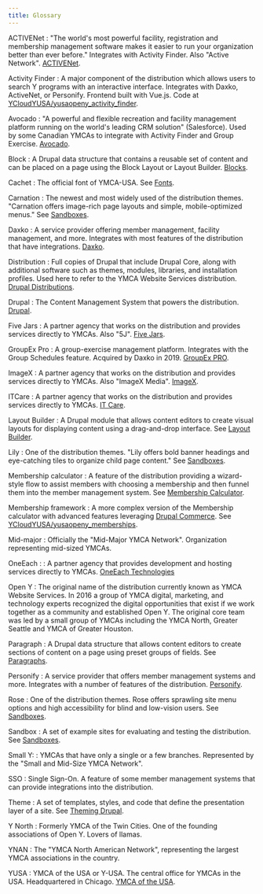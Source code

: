 ```yaml
---
title: Glossary
---
```


ACTIVENet
: "The world's most powerful facility, registration and membership management software makes it easier to run your organization better than ever before." Integrates with Activity Finder. Also "Active Network". [ACTIVENet](https://www.activenetwork.com/activenet).

Activity Finder
: A major component of the distribution which allows users to search Y programs with an interactive interface. Integrates with Daxko, ActiveNet, or Personify. Frontend built with Vue.js. Code at [YCloudYUSA/yusaopeny_activity_finder](https://github.com/YCloudYUSA/yusaopeny_activity_finder).

Avocado
: "A powerful and flexible recreation and facility management platform running on the world's leading CRM solution" (Salesforce). Used by some Canadian YMCAs to integrate with Activity Finder and Group Exercise. [Avocado](https://www.avocadorec.com/).

Block
: A Drupal data structure that contains a reusable set of content and can be placed on a page using the Block Layout or Layout Builder. [Blocks](https://www.drupal.org/docs/user_guide/en/block-concept.html).

Cachet
: The official font of YMCA-USA. See [Fonts](../development/fonts).

Carnation
: The newest and most widely used of the distribution themes. "Carnation offers image-rich page layouts and simple, mobile-optimized menus." See [Sandboxes](../wiki/sandboxes).

Daxko
: A service provider offering member management, facility management, and more. Integrates with most features of the distribution that have integrations. [Daxko](https://www.daxko.com/).

Distribution
: Full copies of Drupal that include Drupal Core, along with additional software such as themes, modules, libraries, and installation profiles. Used here to refer to the YMCA Website Services distribution. [Drupal Distributions](https://www.drupal.org/docs/drupal-distributions).

Drupal
: The Content Management System that powers the distribution. [Drupal](https://www.drupal.org/).

Five Jars
: A partner agency that works on the distribution and provides services directly to YMCAs. Also "5J". [Five Jars](https://fivejars.com/).

GroupEx Pro
: A group-exercise management platform. Integrates with the Group Schedules feature. Acquired by Daxko in 2019. [GroupEx PRO](https://groupexpro.com/).

ImageX
: A partner agency that works on the distribution and provides services directly to YMCAs. Also "ImageX Media". [ImageX](https://imagexmedia.com/).

ITCare
: A partner agency that works on the distribution and provides services directly to YMCAs. [IT Care](https://itcare.company/en).

Layout Builder
: A Drupal module that allows content editors to create visual layouts for displaying content using a drag-and-drop interface. See [Layout Builder](../user-documentation/layout-builder).

Lily
: One of the distribution themes. "Lily offers bold banner headings and eye-catching tiles to organize child page content." See [Sandboxes](../wiki/sandboxes).

Membership calculator
: A feature of the distribution providing a wizard-style flow to assist members with choosing a membership and then funnel them into the member management system. See [Membership Calculator](../user-documentation/paragraphs/membership-calculator/).

Membership framework
: A more complex version of the Membership calculator with advanced features leveraging [Drupal Commerce](https://www.drupal.org/project/commerce). See [YCloudYUSA/yusaopeny_memberships](https://github.com/YCloudYUSA/yusaopeny_memberships).

Mid-major
: Officially the "Mid-Major YMCA Network". Organization representing mid-sized YMCAs.

OneEach
: : A partner agency that provides development and hosting services directly to YMCAs. [OneEach Technologies](https://www.oneeach.com/)

Open Y
: The original name of the distribution currently known as YMCA Website Services. In 2016 a group of YMCA digital, marketing, and technology experts recognized the digital opportunities that exist if we work together as a community and established Open Y. The original core team was led by a small group of YMCAs including the YMCA North, Greater Seattle and YMCA of Greater Houston.

Paragraph
: A Drupal data structure that allows content editors to create sections of content on a page using preset groups of fields. See [Paragraphs](https://www.drupal.org/project/paragraphs). 

Personify
: A service provider that offers member management systems and more. Integrates with a number of features of the distribution. [Personify](https://personifycorp.com/).

Rose
: One of the distribution themes. Rose offers sprawling site menu options and high accessibility for blind and low-vision users. See [Sandboxes](../wiki/sandboxes).

Sandbox
: A set of example sites for evaluating and testing the distribution. See [Sandboxes](../wiki/sandboxes).

Small Y:
:  YMCAs that have only a single or a few branches. Represented by the "Small and Mid-Size YMCA Network".

SSO
: Single Sign-On. A feature of some member management systems that can provide integrations into the distribution.

Theme
: A set of templates, styles, and code that define the presentation layer of a site. See [Theming Drupal](https://www.drupal.org/docs/theming-drupal).

Y North
: Formerly YMCA of the Twin Cities. One of the founding associations of Open Y. Lovers of llamas.

YNAN
: The "YMCA North American Network", representing the largest YMCA associations in the country.

YUSA
: YMCA of the USA or Y-USA. The central office for YMCAs in the USA. Headquartered in Chicago. [YMCA of the USA](https://ymca.org/).
